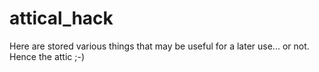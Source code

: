 # attical_hack

Here are stored various things that may be useful for a later use... or not. Hence the attic ;-)
